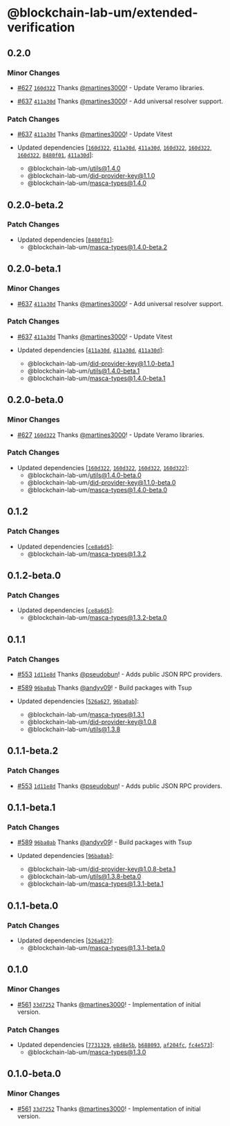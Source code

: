 # @blockchain-lab-um/extended-verification

## 0.2.0

### Minor Changes

- [#627](https://github.com/blockchain-lab-um/masca/pull/627) [`160d322`](https://github.com/blockchain-lab-um/masca/commit/160d32263a27b0014d29852457d4a581f0759459) Thanks [@martines3000](https://github.com/martines3000)! - Update Veramo libraries.

- [#637](https://github.com/blockchain-lab-um/masca/pull/637) [`411a30d`](https://github.com/blockchain-lab-um/masca/commit/411a30d7ce1bee5e02e0f3c1f46e695f5602d032) Thanks [@martines3000](https://github.com/martines3000)! - Add universal resolver support.

### Patch Changes

- [#637](https://github.com/blockchain-lab-um/masca/pull/637) [`411a30d`](https://github.com/blockchain-lab-um/masca/commit/411a30d7ce1bee5e02e0f3c1f46e695f5602d032) Thanks [@martines3000](https://github.com/martines3000)! - Update Vitest

- Updated dependencies [[`160d322`](https://github.com/blockchain-lab-um/masca/commit/160d32263a27b0014d29852457d4a581f0759459), [`411a30d`](https://github.com/blockchain-lab-um/masca/commit/411a30d7ce1bee5e02e0f3c1f46e695f5602d032), [`411a30d`](https://github.com/blockchain-lab-um/masca/commit/411a30d7ce1bee5e02e0f3c1f46e695f5602d032), [`160d322`](https://github.com/blockchain-lab-um/masca/commit/160d32263a27b0014d29852457d4a581f0759459), [`160d322`](https://github.com/blockchain-lab-um/masca/commit/160d32263a27b0014d29852457d4a581f0759459), [`160d322`](https://github.com/blockchain-lab-um/masca/commit/160d32263a27b0014d29852457d4a581f0759459), [`8480f01`](https://github.com/blockchain-lab-um/masca/commit/8480f01a217123ed51a51fc235609a41174a4223), [`411a30d`](https://github.com/blockchain-lab-um/masca/commit/411a30d7ce1bee5e02e0f3c1f46e695f5602d032)]:
  - @blockchain-lab-um/utils@1.4.0
  - @blockchain-lab-um/did-provider-key@1.1.0
  - @blockchain-lab-um/masca-types@1.4.0

## 0.2.0-beta.2

### Patch Changes

- Updated dependencies [[`8480f01`](https://github.com/blockchain-lab-um/masca/commit/8480f01a217123ed51a51fc235609a41174a4223)]:
  - @blockchain-lab-um/masca-types@1.4.0-beta.2

## 0.2.0-beta.1

### Minor Changes

- [#637](https://github.com/blockchain-lab-um/masca/pull/637) [`411a30d`](https://github.com/blockchain-lab-um/masca/commit/411a30d7ce1bee5e02e0f3c1f46e695f5602d032) Thanks [@martines3000](https://github.com/martines3000)! - Add universal resolver support.

### Patch Changes

- [#637](https://github.com/blockchain-lab-um/masca/pull/637) [`411a30d`](https://github.com/blockchain-lab-um/masca/commit/411a30d7ce1bee5e02e0f3c1f46e695f5602d032) Thanks [@martines3000](https://github.com/martines3000)! - Update Vitest

- Updated dependencies [[`411a30d`](https://github.com/blockchain-lab-um/masca/commit/411a30d7ce1bee5e02e0f3c1f46e695f5602d032), [`411a30d`](https://github.com/blockchain-lab-um/masca/commit/411a30d7ce1bee5e02e0f3c1f46e695f5602d032), [`411a30d`](https://github.com/blockchain-lab-um/masca/commit/411a30d7ce1bee5e02e0f3c1f46e695f5602d032)]:
  - @blockchain-lab-um/did-provider-key@1.1.0-beta.1
  - @blockchain-lab-um/utils@1.4.0-beta.1
  - @blockchain-lab-um/masca-types@1.4.0-beta.1

## 0.2.0-beta.0

### Minor Changes

- [#627](https://github.com/blockchain-lab-um/masca/pull/627) [`160d322`](https://github.com/blockchain-lab-um/masca/commit/160d32263a27b0014d29852457d4a581f0759459) Thanks [@martines3000](https://github.com/martines3000)! - Update Veramo libraries.

### Patch Changes

- Updated dependencies [[`160d322`](https://github.com/blockchain-lab-um/masca/commit/160d32263a27b0014d29852457d4a581f0759459), [`160d322`](https://github.com/blockchain-lab-um/masca/commit/160d32263a27b0014d29852457d4a581f0759459), [`160d322`](https://github.com/blockchain-lab-um/masca/commit/160d32263a27b0014d29852457d4a581f0759459), [`160d322`](https://github.com/blockchain-lab-um/masca/commit/160d32263a27b0014d29852457d4a581f0759459)]:
  - @blockchain-lab-um/utils@1.4.0-beta.0
  - @blockchain-lab-um/did-provider-key@1.1.0-beta.0
  - @blockchain-lab-um/masca-types@1.4.0-beta.0

## 0.1.2

### Patch Changes

- Updated dependencies [[`ce8a6d5`](https://github.com/blockchain-lab-um/masca/commit/ce8a6d58aa7986e6b2064cc754cada5956f89c0d)]:
  - @blockchain-lab-um/masca-types@1.3.2

## 0.1.2-beta.0

### Patch Changes

- Updated dependencies [[`ce8a6d5`](https://github.com/blockchain-lab-um/masca/commit/ce8a6d58aa7986e6b2064cc754cada5956f89c0d)]:
  - @blockchain-lab-um/masca-types@1.3.2-beta.0

## 0.1.1

### Patch Changes

- [#553](https://github.com/blockchain-lab-um/masca/pull/553) [`1d11e8d`](https://github.com/blockchain-lab-um/masca/commit/1d11e8d73e9731410e6356b9aef24ad008446ab5) Thanks [@pseudobun](https://github.com/pseudobun)! - Adds public JSON RPC providers.

- [#589](https://github.com/blockchain-lab-um/masca/pull/589) [`96ba0ab`](https://github.com/blockchain-lab-um/masca/commit/96ba0ab2da593844a988e71316529e7f1c1e02ba) Thanks [@andyv09](https://github.com/andyv09)! - Build packages with Tsup

- Updated dependencies [[`526a627`](https://github.com/blockchain-lab-um/masca/commit/526a627ffd6466931e0f0fcfb6b802bb2ea47271), [`96ba0ab`](https://github.com/blockchain-lab-um/masca/commit/96ba0ab2da593844a988e71316529e7f1c1e02ba)]:
  - @blockchain-lab-um/masca-types@1.3.1
  - @blockchain-lab-um/did-provider-key@1.0.8
  - @blockchain-lab-um/utils@1.3.8

## 0.1.1-beta.2

### Patch Changes

- [#553](https://github.com/blockchain-lab-um/masca/pull/553) [`1d11e8d`](https://github.com/blockchain-lab-um/masca/commit/1d11e8d73e9731410e6356b9aef24ad008446ab5) Thanks [@pseudobun](https://github.com/pseudobun)! - Adds public JSON RPC providers.

## 0.1.1-beta.1

### Patch Changes

- [#589](https://github.com/blockchain-lab-um/masca/pull/589) [`96ba0ab`](https://github.com/blockchain-lab-um/masca/commit/96ba0ab2da593844a988e71316529e7f1c1e02ba) Thanks [@andyv09](https://github.com/andyv09)! - Build packages with Tsup

- Updated dependencies [[`96ba0ab`](https://github.com/blockchain-lab-um/masca/commit/96ba0ab2da593844a988e71316529e7f1c1e02ba)]:
  - @blockchain-lab-um/did-provider-key@1.0.8-beta.1
  - @blockchain-lab-um/utils@1.3.8-beta.0
  - @blockchain-lab-um/masca-types@1.3.1-beta.1

## 0.1.1-beta.0

### Patch Changes

- Updated dependencies [[`526a627`](https://github.com/blockchain-lab-um/masca/commit/526a627ffd6466931e0f0fcfb6b802bb2ea47271)]:
  - @blockchain-lab-um/masca-types@1.3.1-beta.0

## 0.1.0

### Minor Changes

- [#561](https://github.com/blockchain-lab-um/masca/pull/561) [`33d7252`](https://github.com/blockchain-lab-um/masca/commit/33d72529868f0bfc45b10289f4aa19b2cd048968) Thanks [@martines3000](https://github.com/martines3000)! - Implementation of initial version.

### Patch Changes

- Updated dependencies [[`7731329`](https://github.com/blockchain-lab-um/masca/commit/773132905231dbbe7b745dba5177fa6914364d96), [`e8d8e5b`](https://github.com/blockchain-lab-um/masca/commit/e8d8e5ba52bf40f8984434e39c20e79e2c1e781c), [`b688093`](https://github.com/blockchain-lab-um/masca/commit/b688093520e727815250d4015bb9c6adc406894d), [`af204fc`](https://github.com/blockchain-lab-um/masca/commit/af204fc2f3e5365c6780ef37cd58f3350d62bd1a), [`fc4e573`](https://github.com/blockchain-lab-um/masca/commit/fc4e5732d2204d61a78c84d2844b67b49d8c020d)]:
  - @blockchain-lab-um/masca-types@1.3.0

## 0.1.0-beta.0

### Minor Changes

- [#561](https://github.com/blockchain-lab-um/masca/pull/561) [`33d7252`](https://github.com/blockchain-lab-um/masca/commit/33d72529868f0bfc45b10289f4aa19b2cd048968) Thanks [@martines3000](https://github.com/martines3000)! - Implementation of initial version.
